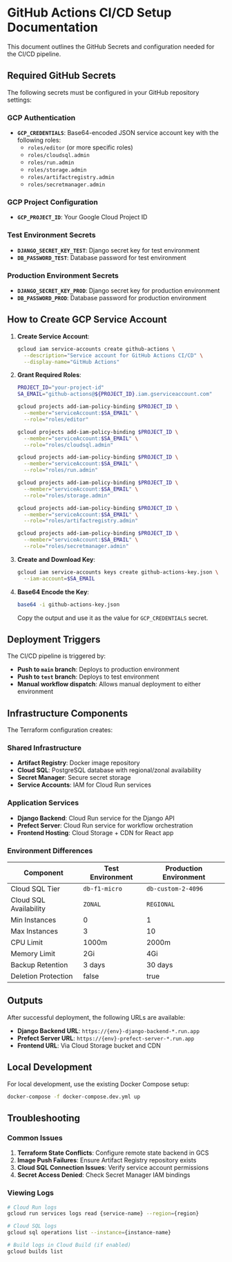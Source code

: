# GitHub Actions CI/CD Setup Documentation

This document outlines the GitHub Secrets and configuration needed for the CI/CD pipeline.

## Required GitHub Secrets

The following secrets must be configured in your GitHub repository settings:

### GCP Authentication
- **`GCP_CREDENTIALS`**: Base64-encoded JSON service account key with the following roles:
  - `roles/editor` (or more specific roles)
  - `roles/cloudsql.admin`
  - `roles/run.admin`
  - `roles/storage.admin`
  - `roles/artifactregistry.admin`
  - `roles/secretmanager.admin`

### GCP Project Configuration
- **`GCP_PROJECT_ID`**: Your Google Cloud Project ID

### Test Environment Secrets
- **`DJANGO_SECRET_KEY_TEST`**: Django secret key for test environment
- **`DB_PASSWORD_TEST`**: Database password for test environment

### Production Environment Secrets  
- **`DJANGO_SECRET_KEY_PROD`**: Django secret key for production environment
- **`DB_PASSWORD_PROD`**: Database password for production environment

## How to Create GCP Service Account

1. **Create Service Account**:
   ```bash
   gcloud iam service-accounts create github-actions \
     --description="Service account for GitHub Actions CI/CD" \
     --display-name="GitHub Actions"
   ```

2. **Grant Required Roles**:
   ```bash
   PROJECT_ID="your-project-id"
   SA_EMAIL="github-actions@${PROJECT_ID}.iam.gserviceaccount.com"

   gcloud projects add-iam-policy-binding $PROJECT_ID \
     --member="serviceAccount:$SA_EMAIL" \
     --role="roles/editor"

   gcloud projects add-iam-policy-binding $PROJECT_ID \
     --member="serviceAccount:$SA_EMAIL" \
     --role="roles/cloudsql.admin"

   gcloud projects add-iam-policy-binding $PROJECT_ID \
     --member="serviceAccount:$SA_EMAIL" \
     --role="roles/run.admin"

   gcloud projects add-iam-policy-binding $PROJECT_ID \
     --member="serviceAccount:$SA_EMAIL" \
     --role="roles/storage.admin"

   gcloud projects add-iam-policy-binding $PROJECT_ID \
     --member="serviceAccount:$SA_EMAIL" \
     --role="roles/artifactregistry.admin"

   gcloud projects add-iam-policy-binding $PROJECT_ID \
     --member="serviceAccount:$SA_EMAIL" \
     --role="roles/secretmanager.admin"
   ```

3. **Create and Download Key**:
   ```bash
   gcloud iam service-accounts keys create github-actions-key.json \
     --iam-account=$SA_EMAIL
   ```

4. **Base64 Encode the Key**:
   ```bash
   base64 -i github-actions-key.json
   ```
   
   Copy the output and use it as the value for `GCP_CREDENTIALS` secret.

## Deployment Triggers

The CI/CD pipeline is triggered by:

- **Push to `main` branch**: Deploys to production environment
- **Push to `test` branch**: Deploys to test environment  
- **Manual workflow dispatch**: Allows manual deployment to either environment

## Infrastructure Components

The Terraform configuration creates:

### Shared Infrastructure
- **Artifact Registry**: Docker image repository
- **Cloud SQL**: PostgreSQL database with regional/zonal availability
- **Secret Manager**: Secure secret storage
- **Service Accounts**: IAM for Cloud Run services

### Application Services
- **Django Backend**: Cloud Run service for the Django API
- **Prefect Server**: Cloud Run service for workflow orchestration
- **Frontend Hosting**: Cloud Storage + CDN for React app

### Environment Differences

| Component | Test Environment | Production Environment |
|-----------|------------------|------------------------|
| Cloud SQL Tier | `db-f1-micro` | `db-custom-2-4096` |
| Cloud SQL Availability | `ZONAL` | `REGIONAL` |
| Min Instances | 0 | 1 |
| Max Instances | 3 | 10 |
| CPU Limit | 1000m | 2000m |
| Memory Limit | 2Gi | 4Gi |
| Backup Retention | 3 days | 30 days |
| Deletion Protection | false | true |

## Outputs

After successful deployment, the following URLs are available:

- **Django Backend URL**: `https://{env}-django-backend-*.run.app`
- **Prefect Server URL**: `https://{env}-prefect-server-*.run.app`
- **Frontend URL**: Via Cloud Storage bucket and CDN

## Local Development

For local development, use the existing Docker Compose setup:

```bash
docker-compose -f docker-compose.dev.yml up
```

## Troubleshooting

### Common Issues

1. **Terraform State Conflicts**: Configure remote state backend in GCS
2. **Image Push Failures**: Ensure Artifact Registry repository exists
3. **Cloud SQL Connection Issues**: Verify service account permissions
4. **Secret Access Denied**: Check Secret Manager IAM bindings

### Viewing Logs

```bash
# Cloud Run logs
gcloud run services logs read {service-name} --region={region}

# Cloud SQL logs  
gcloud sql operations list --instance={instance-name}

# Build logs in Cloud Build (if enabled)
gcloud builds list
```